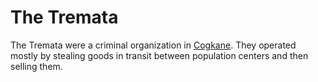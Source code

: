 # The Tremata

The Tremata were a criminal organization in [Cogkane](../solar-system/warble-d/radiance/cogkane.md). They operated mostly by stealing goods in transit between population centers and then selling them.